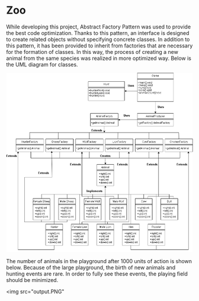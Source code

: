 # Zoo

While developing this project, Abstract Factory Pattern was used to provide the best code optimization. Thanks to this pattern, an interface is designed to create related objects without specifying concrete classes. In addition to this pattern, it has been provided to inherit from factories that are necessary for the formation of classes. In this way, the process of creating a new animal from the same species was realized in more optimized way. Below is the UML diagram for classes.


<img src="uml.png" alt="My cool logo"/>

The number of animals in the playground after 1000 units of action is shown below. Because of the large playground, the birth of new animals and hunting events are rare. In order to fully see these events, the playing field should be minimized.

<img src="output.PNG"
